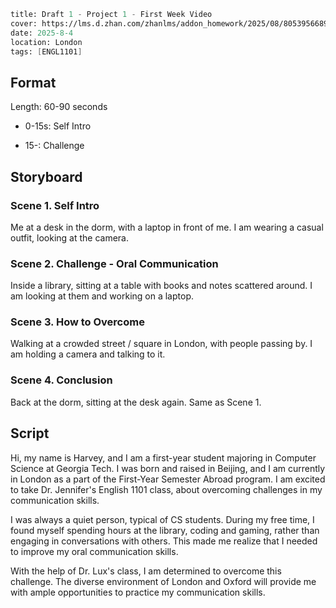 ```meta
title: Draft 1 - Project 1 - First Week Video
cover: https://lms.d.zhan.com/zhanlms/addon_homework/2025/08/80539566891ed4fa57f4/PXL_20250803_202134515.webp
date: 2025-8-4
location: London
tags: [ENGL1101]
```

## Format

Length: 60-90 seconds

- 0-15s: Self Intro

- 15-: Challenge

## Storyboard

### Scene 1. Self Intro

Me at a desk in the dorm, with a laptop in front of me. I am wearing a casual outfit, looking at the camera.

### Scene 2. Challenge - Oral Communication

Inside a library, sitting at a table with books and notes scattered around. I am looking at them and working on a laptop.

### Scene 3. How to Overcome

Walking at a crowded street / square in London, with people passing by. I am holding a camera and talking to it.

### Scene 4. Conclusion

Back at the dorm, sitting at the desk again. Same as Scene 1.

## Script

Hi, my name is Harvey, and I am a first-year student majoring in Computer Science at Georgia Tech. I was born and raised in Beijing, and I am currently in London as a part of the First-Year Semester Abroad program. I am excited to take Dr. Jennifer's English 1101 class, about overcoming challenges in my communication skills.

I was always a quiet person, typical of CS students. During my free time, I found myself spending hours at the library, coding and gaming, rather than engaging in conversations with others. This made me realize that I needed to improve my oral communication skills.

With the help of Dr. Lux's class, I am determined to overcome this challenge. The diverse environment of London and Oxford will provide me with ample opportunities to practice my communication skills.
